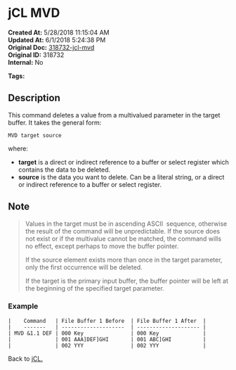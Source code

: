 # jCL MVD

**Created At:** 5/28/2018 11:15:04 AM  
**Updated At:** 6/1/2018 5:24:38 PM  
**Original Doc:** [318732-jcl-mvd](https://docs.jbase.com/45792-jcl/318732-jcl-mvd)  
**Original ID:** 318732  
**Internal:** No  

**Tags:**
<badge text='buffer' vertical='middle' />
<badge text='multivalue' vertical='middle' />
<badge text='delete' vertical='middle' />

## Description

This command deletes a value from a multivalued parameter in the target buffer. It takes the general form:

```
MVD target source
```

where:

- **target** is a direct or indirect reference to a buffer or select register which contains the data to be deleted.
- **source** is the data you want to delete. Can be a literal string, or a direct or indirect reference to a buffer or select register.

## Note

> Values in the target must be in ascending ASCII  sequence, otherwise the result of the command will be unpredictable. If the source does not exist or if the multivalue cannot be matched, the command wills no effect, except perhaps to move the buffer pointer.
>
> If the source element exists more than once in the target parameter, only the first occurrence will be deleted.
>
> If the target is the primary input buffer, the buffer pointer will be left at the beginning of the specified target parameter.

### Example

```
|    Command   | File Buffer 1 Before  | File Buffer 1 After  |
|    -------   | --------------------  | -------------------- |
| MVD &1.1 DEF | 000 Key               | 000 Key              |
|              | 001 AAA]DEF]GHI       | 001 ABC]GHI          |
|              | 002 YYY               | 002 YYY              |
```

Back to [jCL.](./../README.md)
